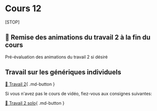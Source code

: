 # Cours 12    

[STOP]

## 🚨 Remise des animations du travail 2 à la fin du cours     

Pré-évaluation des animations du travail 2 si désiré      

## Travail sur les génériques individuels
[💼 Travail 2](exercices_ae/travail2.md){ .md-button }    

Si vous n'avez pas le cours de vidéo, fiez-vous aux consignes suivantes:    

[💼 Travail 2 solo](exercices_ae/travail2_solo.md){ .md-button }   
